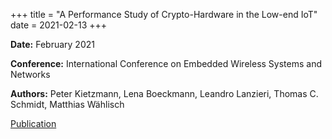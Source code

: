 +++
title = "A Performance Study of Crypto-Hardware in the Low-end IoT"
date = 2021-02-13
+++

**Date:** February 2021

**Conference:**
International Conference on Embedded Wireless Systems and Networks

**Authors:** Peter Kietzmann, Lena Boeckmann, Leandro Lanzieri, Thomas C. Schmidt, Matthias Wählisch

[Publication](https://eprint.iacr.org/2021/058)
